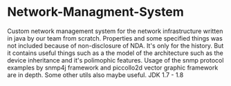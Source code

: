 # Network-Managment-System
Custom network management system for the network infrastructure written in java by our team from scratch. Properties and some specified things was not included because of non-disclosure of NDA. It's only for the history. But it contains useful things such as a the model of the architecture such as the device inheritance and it's polimophic features.
Usage of the snmp protocol examples by snmp4j framework and piccollo2d vector graphic framework are in depth. Some other utils also maybe useful. JDK 1.7 - 1.8
